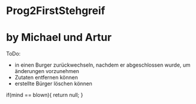 # Prog2FirstStehgreif

# by Michael und Artur

ToDo:
+ in einen Burger zurückwechseln, nachdem er abgeschlossen wurde, um änderungen vorzunehmen
+ Zutaten entfernen können
+ erstellte Bürger löschen können

if(mind == blown){
  return null;
 }
